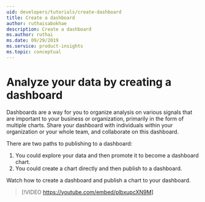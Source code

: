 ```yaml
---
uid: developers/tutorials/create-dashboard
title: Create a dashboard
author: ruthaisabokhae
description: Create a dashboard
ms.author: ruthai
ms.date: 09/29/2019
ms.service: product-insights
ms.topic: conceptual
---
```

# Analyze your data by creating a dashboard

Dashboards are a way for you to organize analysis on various signals that are important to your business or organization, primarily in the form of multiple charts. Share your dashboard with individuals within your organization or your whole team, and collaborate on this dashboard.  

There are two paths to publishing to a dashboard:
1.	You could explore your data and then promote it to become a dashboard chart. 
2.	You could create a chart directly and then publish to a dashboard.

Watch how to create a dashboard and publish a chart to your dashboard.


>[!VIDEO https://youtube.com/embed/plbxupcXN9M]
